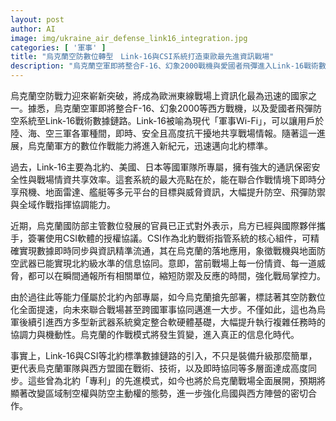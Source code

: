 ```yaml
---
layout: post
author: AI
image: img/ukraine_air_defense_link16_integration.jpg
categories: [ '軍事' ]
title: "烏克蘭空防數位轉型　Link-16與CSI系統打造東歐最先進資訊戰場"
description: "烏克蘭空軍即將整合F-16、幻象2000戰機與愛國者飛彈進入Link-16戰術數據鏈，結合北約CSI指管系統，標誌其空防數位化邁向新紀元，全面強化戰場情報交換與聯合作戰能力，改變區域制空權與烏西協同格局。"
---
```

烏克蘭空防戰力迎來嶄新突破，將成為歐洲東線戰場上資訊化最為迅速的國家之一。據悉，烏克蘭空軍即將整合F-16、幻象2000等西方戰機，以及愛國者飛彈防空系統至Link-16戰術數據鏈路。Link-16被喻為現代「軍事Wi-Fi」，可以讓用戶於陸、海、空三軍各軍種間，即時、安全且高度抗干擾地共享戰場情報。隨著這一進展，烏克蘭軍方的數位作戰能力將進入新紀元，迅速邁向北約標準。

過去，Link-16主要為北約、美國、日本等國軍隊所專屬，擁有強大的通訊保密安全性與戰場情資共享效率。這套系統的最大亮點在於，能在聯合作戰情境下即時分享飛機、地面雷達、艦艇等多元平台的目標與威脅資訊，大幅提升防空、飛彈防禦與全域作戰指揮協調能力。

近期，烏克蘭國防部主管數位發展的官員已正式對外表示，烏方已經與國際夥伴攜手，簽署使用CSI軟體的授權協議。CSI作為北約戰術指管系統的核心組件，可精確實現數據即時同步與資訊精準流通，其在烏克蘭的落地應用，象徵戰機與地面防空武器已能實現北約級水準的信息協同。意即，當前戰場上每一份情資、每一道威脅，都可以在瞬間通報所有相關單位，縮短防禦及反應的時間，強化戰局掌控力。

由於過往此等能力僅屬於北約內部專屬，如今烏克蘭搶先部署，標誌著其空防數位化全面提速，向未來聯合戰場甚至跨國軍事協同邁進一大步。不僅如此，這也為烏軍後續引進西方多型新武器系統奠定整合軟硬體基礎，大幅提升執行複雜任務時的協調力與機動性。烏克蘭的作戰模式將發生質變，進入真正的信息化時代。

事實上，Link-16與CSI等北約標準數據鏈路的引入，不只是裝備升級那麼簡單，更代表烏克蘭軍隊與西方盟國在戰術、技術，以及即時協同等多層面達成高度同步。這些曾為北約「專利」的先進模式，如今也將於烏克蘭戰場全面展開，預期將顯著改變區域制空權與防空主動權的態勢，進一步強化烏國與西方陣營的密切合作。